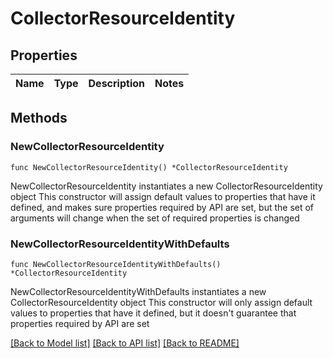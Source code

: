 # CollectorResourceIdentity

## Properties

Name | Type | Description | Notes
------------ | ------------- | ------------- | -------------

## Methods

### NewCollectorResourceIdentity

`func NewCollectorResourceIdentity() *CollectorResourceIdentity`

NewCollectorResourceIdentity instantiates a new CollectorResourceIdentity object
This constructor will assign default values to properties that have it defined,
and makes sure properties required by API are set, but the set of arguments
will change when the set of required properties is changed

### NewCollectorResourceIdentityWithDefaults

`func NewCollectorResourceIdentityWithDefaults() *CollectorResourceIdentity`

NewCollectorResourceIdentityWithDefaults instantiates a new CollectorResourceIdentity object
This constructor will only assign default values to properties that have it defined,
but it doesn't guarantee that properties required by API are set


[[Back to Model list]](../README.md#documentation-for-models) [[Back to API list]](../README.md#documentation-for-api-endpoints) [[Back to README]](../README.md)


